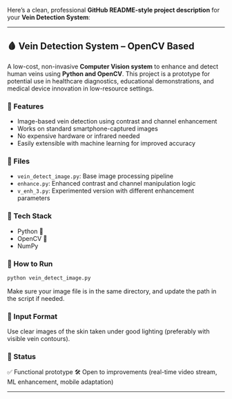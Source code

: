 Here’s a clean, professional **GitHub README-style project description** for your **Vein Detection System**:

---

## 🩸 Vein Detection System – OpenCV Based

A low-cost, non-invasive **Computer Vision system** to enhance and detect human veins using **Python and OpenCV**. This project is a prototype for potential use in healthcare diagnostics, educational demonstrations, and medical device innovation in low-resource settings.

### 🔧 Features

* Image-based vein detection using contrast and channel enhancement
* Works on standard smartphone-captured images
* No expensive hardware or infrared needed
* Easily extensible with machine learning for improved accuracy

### 📁 Files

* `vein_detect_image.py`: Base image processing pipeline
* `enhance.py`: Enhanced contrast and channel manipulation logic
* `v_enh_3.py`: Experimented version with different enhancement parameters

### 🧰 Tech Stack

* Python 🐍
* OpenCV 🎥
* NumPy

### 🚀 How to Run

```bash
python vein_detect_image.py
```

Make sure your image file is in the same directory, and update the path in the script if needed.

### 📸 Input Format

Use clear images of the skin taken under good lighting (preferably with visible vein contours).

### 📌 Status

✅ Functional prototype
🛠️ Open to improvements (real-time video stream, ML enhancement, mobile adaptation)

---

